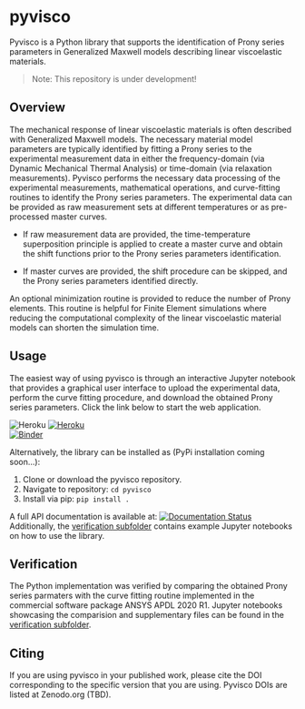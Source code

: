 # pyvisco

Pyvisco is a Python library that supports the identification of Prony series parameters in Generalized Maxwell models describing linear viscoelastic materials. 

> Note: This repository is under development!

## Overview
The mechanical response of linear viscoelastic materials is often described with Generalized Maxwell models. The necessary material model parameters are typically identified by fitting a Prony series to the experimental measurement data in either the frequency-domain (via Dynamic Mechanical Thermal Analysis) or time-domain (via relaxation measurements). Pyvisco performs the necessary data processing of the experimental measurements, mathematical operations, and curve-fitting routines to identify the Prony series parameters. The experimental data can be provided as raw measurement sets at different temperatures or as pre-processed master curves.

* If raw measurement data are provided, the time-temperature superposition principle is applied to create a master curve and obtain the shift functions prior to the Prony series parameters identification. 

* If master curves are provided, the shift procedure can be skipped, and the Prony series parameters identified directly. 

An optional minimization routine is provided to reduce the number of Prony elements. This routine is helpful for Finite Element simulations where reducing the computational complexity of the linear viscoelastic material models can shorten the simulation time.

## Usage
The easiest way of using pyvisco is through an interactive Jupyter notebook that provides a graphical user interface to upload the experimental data, perform the curve fitting procedure, and download the obtained Prony series parameters. Click the link below to start the web application.

![Heroku](https://pyheroku-badge.herokuapp.com/?app=pyvisco)
[![Heroku](https://pyheroku-badge.herokuapp.com/?app=pyvisco)](https://pyvisco.herokuapp.com/)  
[![Binder](https://mybinder.org/badge_logo.svg)](https://mybinder.org/v2/gh/NREL/pyvisco/HEAD?urlpath=voila%2Frender%2FLinViscoFit.ipynb)  



Alternatively, the library can be installed as (PyPi installation coming soon...):
1. Clone or download the pyvisco repository.
2. Navigate to repository: `cd pyvisco`
3. Install via pip: `pip install .`

A full API documentation is available at: [![Documentation Status](https://readthedocs.org/projects/pyvisco/badge/?version=latest)](https://pyvisco.readthedocs.io/en/latest/?badge=latest)   
Additionally, the [verification subfolder](https://github.com/NREL/pyvisco/tree/main/verification) contains example Jupyter notebooks on how to use the library.

## Verification
The Python implementation was verified by comparing the obtained Prony series parmaters with the curve fitting routine implemented in the commercial software package ANSYS APDL 2020 R1. Jupyter notebooks showcasing the comparision and supplementary files can be found in the [verification subfolder](https://github.com/NREL/pyvisco/tree/main/verification).

## Citing
If you are using pyvisco in your published work, please cite the DOI corresponding to the specific version that you are using. Pyvisco DOIs are listed at Zenodo.org (TBD).
